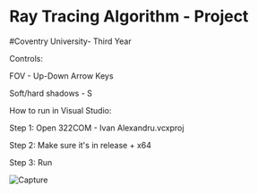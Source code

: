 # Ray Tracing Algorithm - Project
#Coventry University- Third Year

Controls:

FOV - Up-Down Arrow Keys 

Soft/hard shadows - S 


How to run in Visual Studio:

Step 1: Open 322COM - Ivan Alexandru.vcxproj

Step 2: Make sure it's in release + x64

Step 3: Run 

![Capture](https://user-images.githubusercontent.com/70447287/152614244-0d37914f-1e7b-45ef-ae3b-d959f736154a.PNG)
